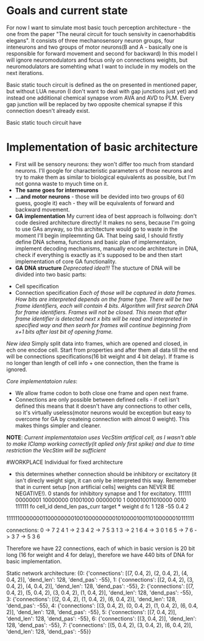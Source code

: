 # Goals and current state
For now I want to simulate most basic touch perception architecture - the one from  the paper "The neural circuit for touch sensivity in caenorhabditis elegans". It consists of three mechanosensory neuron groups, four inteneurons and two groups of motor neurons(B and A - basically one is responsible for forward movement and second for backward)
In this model I will ignore neuromodulators and focus only on connections weights, but neuromodulators are somehting what I want to include in my models on the next iterations.

Basic static touch circuit is defined as the on presented in mentioned paper, but without LUA neuron (I don't want to deal with gap junctions just yet) and instead one additional chemical synapse vrom AVA and AVD to PLM.
Every gap junction will be replaced by two opposite chemical synapse if this connection doesn't already exist.

Basic static touch circuit have 

# Implementation of basic architecture
* First will be sensory neurons: they won't differ too much from standard neurons. I'll google for characteristic parameters of those neurons and try to make them as similar to biological equivalents as possible, but I'm not gonna waste to myuch time on it.
* **The same goes for interneurons**
* **...and motor neurons** - those will be devided into two groups of 6(I guess, google it) each - they will be equivalents of forward and backward movement.
* **GA implementation** My current idea of best approach is follwoing: don't code desired architecture directly! It makes no sens, because I'm going to use GAs anyway, so this architecture would go to waste in the moment I'll begin impleemnting GA. That being said, I should firstly define DNA schema, functions and basic plan of implementaion, implement decoding mechanisms, manually encode architecture in DNA, check if everything is exactly as it's supposed to be and then start implementation of core GA functionality.
* **GA DNA structure** 
*Deprecated idea!!!*
The stucture of DNA will be divided into two basic parts:
 + Cell specification
 + Connection specification
*Each of those will be captured in data frames. How bits are interpreted depends on the frame type. There will be two frame identifiers, each will contain 4 bits. Algorithm will first search DNA for frame identifiers. Frames will not be closed. This mean that after frame identifier is detected next x bits will be read and interpreted in specified way and then searh for frames will continue beginning from x+1 bits after last bit of opening frame.*

*New idea*
Simply split data into frames, which are opened and closed, in ech one encdoe cell. Start from properties and after them all data till the end will be connections specifications(16 bit weight and 4 bit delay). If frame is no longer than length of cell info + one connection, then the frame is ignored.

*Core implementatoion rules*:
+ We allow frame codon to both close one frame and open next frame.
+ Connections are only possible between defined cells - if cell isn't defined this means that it doesn't have any connections to other cells, so it's virtually useless(motor neurons would be exception but easy to overcome for GA by createing connection with almost 0 weight). This makes things simpler and cleaner.


**NOTE**: *Current implementataion uses VecStim artifical cell, as I wasn't able to make IClamp working correctly(it aplied only first spike) and due to time restriction the VecStim will be sufficient*


#WORKPLACE
Individual for fixed architecture
* this determines whether connection should be inhibitory or excitatory (it isn't direcly weight sign, it can only be interpreted this way. Rememeber that in  current setup [non artificial cells] weights can NEVER BE NEGATIVE!). 0 stands for inhibitory synapse and 1 for excitatory.
111111 00000001 10000000 01001000 00000010 1 000010011010000 0010 111111
fo   cell_id  dend_len   pas_curr target   *  weight           d    fc
     1        128        -55                     0.4           2

1111110000000110000000010010000000001010000100110100000010111111

connections:
0 -> 7 2 4
1 -> 2 3 4
2 -> 7 5 3 1
3 -> 2 1 6
4 -> 3 0 1 6
5 -> 7
6 -> 3
7 -> 5 3 6

Therefore we have 22 connections, each of which in basic version is 20 bit long (16 for weight and 4 for delay), therefore we have 440 bits of DNA for basic implementation.

Static network architecture:
{0: {'connections': [(7, 0.4, 2), (2, 0.4, 2), (4, 0.4, 2)], 'dend_len': 128, 'dend_pas': -55}, 1: {'connections': [(2, 0.4, 2), (3, 0.4, 2), (4, 0.4, 2)], 'dend_len': 128, 'dend_pas': -55}, 2: {'connections': [(7, 0.4, 2), (5, 0.4, 2), (3, 0.4, 2), (1, 0.4, 2)], 'dend_len': 128, 'dend_pas': -55}, 3: {'connections': [(2, 0.4, 2), (1, 0.4, 2), (6, 0.4, 2)], 'dend_len': 128, 'dend_pas': -55}, 4: {'connections': [(3, 0.4, 2), (0, 0.4, 2), (1, 0.4, 2), (6, 0.4, 2)], 'dend_len': 128, 'dend_pas': -55}, 5: {'connections': [(7, 0.4, 2)], 'dend_len': 128, 'dend_pas': -55}, 6: {'connections': [(3, 0.4, 2)], 'dend_len': 128, 'dend_pas': -55}, 7: {'connections': [(5, 0.4, 2), (3, 0.4, 2), (6, 0.4, 2)], 'dend_len': 128, 'dend_pas': -55}}